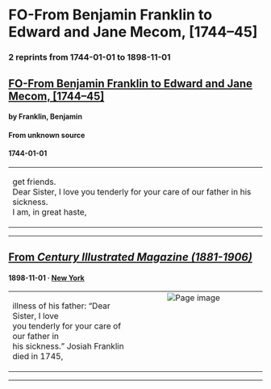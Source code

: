 
# FO-From Benjamin Franklin to Edward and Jane Mecom, [1744–45]

### 2 reprints from 1744-01-01 to 1898-11-01

## [FO-From Benjamin Franklin to Edward and Jane Mecom, [1744–45]](https://founders.archives.gov/documents/Franklin/01-02-02-0116)

#### by Franklin, Benjamin

#### From unknown source

#### 1744-01-01

<table style="width: 100%;"><tr><td style="width: 50%">

get friends.  
Dear Sister, I love you tenderly for your care of our father in his sickness.  
I am, in great haste,
</td></tr></table>

---

## [From _Century Illustrated Magazine (1881-1906)_](https://archive.org/details/sim_century-illustrated-monthly-magazine_1898-11_57_1/page/n38/mode/1up?view=theater)

#### 1898-11-01 &middot; [New York](http://dbpedia.org/resource/New_York_City)

<table style="width: 100%;"><tr><td style="width: 50%">

  
illness of his father: “Dear Sister, I love  
you tenderly for your care of our father in  
his sickness.” Josiah Franklin died in 1745,
</td><td style="width: 50%; max-height: 75%; margin: auto; display: block;">
<img alt="Page image" src="https://iiif.archive.org/iiif/sim_century-illustrated-monthly-magazine_1898-11_57_1&#0036;38/pct:45.080000,86.744060,35.400000,3.887689/600,/0/default.jpg"/>
</td>
</tr></table>

---

